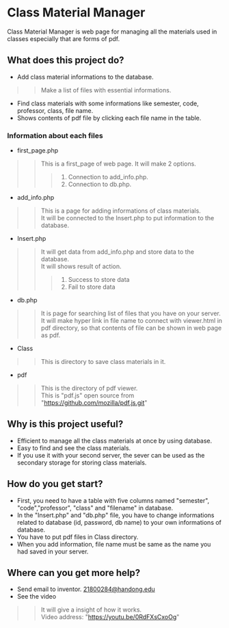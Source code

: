 # Class Material Manager
Class Material Manager is web page for managing all the materials used in classes
especially that are forms of pdf.
## What does this project do?
* Add class material informations to the database.
> > Make a list of files with essential informations.
* Find class materials with some informations like semester, code, professor, class, file name.
* Shows contents of pdf file by clicking each file name in the table.
### Information about each files
* first_page.php
> > This is a first_page of web page. It will make 2 options.
> > > 1. Connection to add_info.php.
> > > 2. Connection to db.php.
* add_info.php
> > This is a page for adding informations of class materials.<br/>
> > It will be connected to the Insert.php to put information to the database.
* Insert.php
> > It will get data from add_info.php and store data to the database.<br/>
> > It will shows result of action.
> > > 1. Success to store data
> > > 2. Fail to store data
* db.php
> > It is page for searching list of files that you have on your server.<br/>
> > It will make hyper link in file name to connect with viewer.html in pdf directory, so that contents of file can be shown in web page as pdf. 
* Class
> > This is directory to save class materials in it.
* pdf
> > This is the directory of pdf viewer.<br/>
> > This is "pdf.js" open source from "https://github.com/mozilla/pdf.js.git"
## Why is this project useful?
* Efficient to manage all the class materials at once by using database.
* Easy to find and see the class materials.
* If you use it with your second server, the sever can be used as the secondary storage for storing class materials.
## How do you get start?
* First, you need to have a table with five columns named "semester", "code","professor", "class" and "filename" in database.
* In the "Insert.php" and "db.php" file, you have to change informations related to database (id, password, db name) to your own informations of database.
* You have to put pdf files in Class directory.
* When you add information, file name must be same as the name you had saved in your server.
## Where can you get more help?
* Send email to inventor. <21800284@handong.edu>
* See the video
> > It will give a insight of how it works.<br/>
> > Video address: "https://youtu.be/0RdFXsCxoOg"
